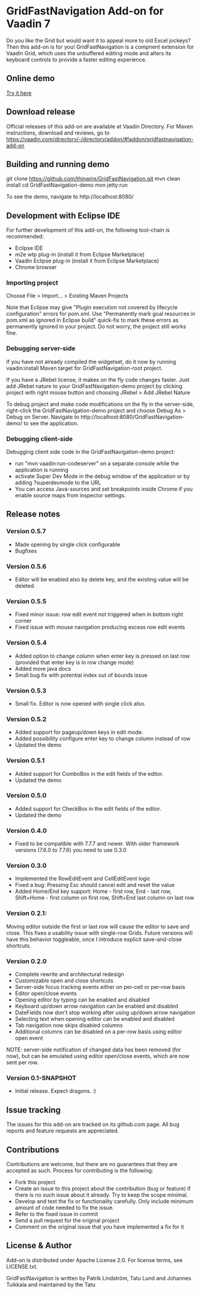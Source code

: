 # GridFastNavigation Add-on for Vaadin 7

Do you like the Grid but would want it to appeal more to old Excel jockeys?
Then this add-on is for you!
GridFastNavigation is a compnent extension for Vaadin Grid, which uses the
unbuffered editing mode and alters its keyboard controls to provide a faster
editing experience.

## Online demo
[Try it here](http://patrik.app.fi/GridFastNavigation-demo-0.2.0/)

## Download release

Official releases of this add-on are available at Vaadin Directory. For Maven instructions, download and reviews, go to https://vaadin.com/directory/-/directory/addon/#!addon/gridfastnavigation-add-on

## Building and running demo

git clone https://github.com/thinwire/GridFastNavigation.git
mvn clean install
cd GridFastNavigation-demo
mvn jetty:run

To see the demo, navigate to http://localhost:8080/

## Development with Eclipse IDE

For further development of this add-on, the following tool-chain is recommended:
- Eclipse IDE
- m2e wtp plug-in (install it from Eclipse Marketplace)
- Vaadin Eclipse plug-in (install it from Eclipse Marketplace)
- Chrome browser

### Importing project

Choose File > Import... > Existing Maven Projects

Note that Eclipse may give "Plugin execution not covered by lifecycle configuration" errors for pom.xml. Use "Permanently mark goal resources in pom.xml as ignored in Eclipse build" quick-fix to mark these errors as permanently ignored in your project. Do not worry, the project still works fine. 

### Debugging server-side

If you have not already compiled the widgetset, do it now by running vaadin:install Maven target for GridFastNavigation-root project.

If you have a JRebel license, it makes on the fly code changes faster. Just add JRebel nature to your GridFastNavigation-demo project by clicking project with right mouse button and choosing JRebel > Add JRebel Nature

To debug project and make code modifications on the fly in the server-side, right-click the GridFastNavigation-demo project and choose Debug As > Debug on Server. Navigate to http://localhost:8080/GridFastNavigation-demo/ to see the application.

### Debugging client-side

Debugging client side code in the GridFastNavigation-demo project:
  - run "mvn vaadin:run-codeserver" on a separate console while the application is running
  - activate Super Dev Mode in the debug window of the application or by adding ?superdevmode to the URL
  - You can access Java-sources and set breakpoints inside Chrome if you enable source maps from inspector settings.
 
## Release notes

### Version 0.5.7
- Made opening by single click configurable
- Bugfixes 

### Version 0.5.6
- Editor will be enabled also by delete key, and the existing value will be deleted.

### Version 0.5.5
- Fixed minor issue: row edit event not triggered when in bottom right corner
- Fixed issue with mouse navigation producing excess row edit events

### Version 0.5.4
- Added option to change column when enter key is pressed on last row (provided that enter key is in row change mode)
- Added more java docs
- Small bug fix with potential index out of bounds issue

### Version 0.5.3
- Small fix. Editor is now opened with single click also.

### Version 0.5.2
- Added support for pageup/down keys in edit mode.
- Added possibility configure enter key to change column instead of row
- Updated the demo

### Version 0.5.1
- Added support for ComboBox in the edit fields of the editor.
- Updated the demo

### Version 0.5.0
- Added support for CheckBox in the edit fields of the editor.
- Updated the demo

### Version 0.4.0
- Fixed to be compatible with 7.7.7 and newer. With older framework versions (7.6.0 to 7.7.6) you need to use 0.3.0

### Version 0.3.0
- Implemented the RowEditEvent and CellEditEvent logic
- Fixed a bug: Pressing Esc should cancel edit and reset the value
- Added Home/End key support: Home - first row, End - last row, Shift+Home - first column on first row, Shift+End last column on last row

### Version 0.2.1:

Moving editor outside the first or last row will cause the editor to save and close. This fixes a usability issue with single-row Grids. Future versions will have this behavior toggleable, once I introduce explicit save-and-close shortcuts.

### Version 0.2.0

- Complete rewrite and architectural redesign
- Customizable open and close shortcuts
- Server-side focus tracking events either on per-cell or per-row basis
- Editor open/close events
- Opening editor by typing can be enabled and disabled
- Keyboard up/down arrow navigation can be enabled and disabled
- DateFields now don't stop working after using up/down arrow navigation
- Selecting text when opening editor can be enabled and disabled
- Tab navigation now skips disabled columns
- Additional columns can be disabled on a per-row basis using editor open event

NOTE: server-side notification of changed data has been removed (for now), but can be emulated using editor open/close events, which are now sent per row.

### Version 0.1-SNAPSHOT

- Initial release. Expect dragons. :)

## Issue tracking

The issues for this add-on are tracked on its github.com page. All bug reports and feature requests are appreciated. 

## Contributions

Contributions are welcome, but there are no guarantees that they are accepted as such. Process for contributing is the following:
- Fork this project
- Create an issue to this project about the contribution (bug or feature) if there is no such issue about it already. Try to keep the scope minimal.
- Develop and test the fix or functionality carefully. Only include minimum amount of code needed to fix the issue.
- Refer to the fixed issue in commit
- Send a pull request for the original project
- Comment on the original issue that you have implemented a fix for it

## License & Author

Add-on is distributed under Apache License 2.0. For license terms, see LICENSE.txt.

GridFastNavigation is written by Patrik Lindström, Tatu Lund and Johannes Tuikkala and maintained by the Tatu

